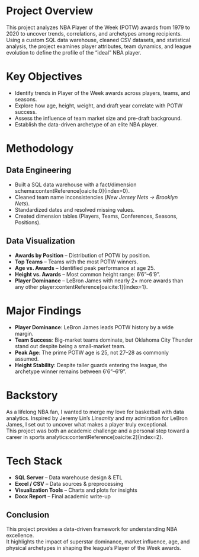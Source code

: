 # Project Overview
This project analyzes NBA Player of the Week (POTW) awards from 1979 to 2020 to uncover trends, correlations, and archetypes among recipients.  
Using a custom SQL data warehouse, cleaned CSV datasets, and statistical analysis, the project examines player attributes, team dynamics, and league evolution to define the profile of the “ideal” NBA player.

# Key Objectives
- Identify trends in Player of the Week awards across players, teams, and seasons.  
- Explore how age, height, weight, and draft year correlate with POTW success.  
- Assess the influence of team market size and pre-draft background.  
- Establish the data-driven archetype of an elite NBA player.

# Methodology

## Data Engineering
- Built a SQL data warehouse with a fact/dimension schema:contentReference[oaicite:0]{index=0}.  
- Cleaned team name inconsistencies (*New Jersey Nets → Brooklyn Nets*).  
- Standardized dates and resolved missing values.  
- Created dimension tables (Players, Teams, Conferences, Seasons, Positions).  

## Data Visualization
- **Awards by Position** – Distribution of POTW by position.  
- **Top Teams** – Teams with the most POTW winners.  
- **Age vs. Awards** – Identified peak performance at age 25.  
- **Height vs. Awards** – Most common height range: 6’6”–6’9”.  
- **Player Dominance** – LeBron James with nearly 2× more awards than any other player:contentReference[oaicite:1]{index=1}.  

# Major Findings
- **Player Dominance**: LeBron James leads POTW history by a wide margin.  
- **Team Success**: Big-market teams dominate, but Oklahoma City Thunder stand out despite being a small-market team.  
- **Peak Age**: The prime POTW age is 25, not 27–28 as commonly assumed.  
- **Height Stability**: Despite taller guards entering the league, the archetype winner remains between 6’6”–6’9”.  

# Backstory
As a lifelong NBA fan, I wanted to merge my love for basketball with data analytics. Inspired by Jeremy Lin’s *Linsanity* and my admiration for LeBron James, I set out to uncover what makes a player truly exceptional.  
This project was both an academic challenge and a personal step toward a career in sports analytics:contentReference[oaicite:2]{index=2}.

# Tech Stack
- **SQL Server** – Data warehouse design & ETL  
- **Excel / CSV** – Data sources & preprocessing  
- **Visualization Tools** – Charts and plots for insights  
- **Docx Report** – Final academic write-up  

## Conclusion
This project provides a data-driven framework for understanding NBA excellence.  
It highlights the impact of superstar dominance, market influence, age, and physical archetypes in shaping the league’s Player of the Week awards. 


